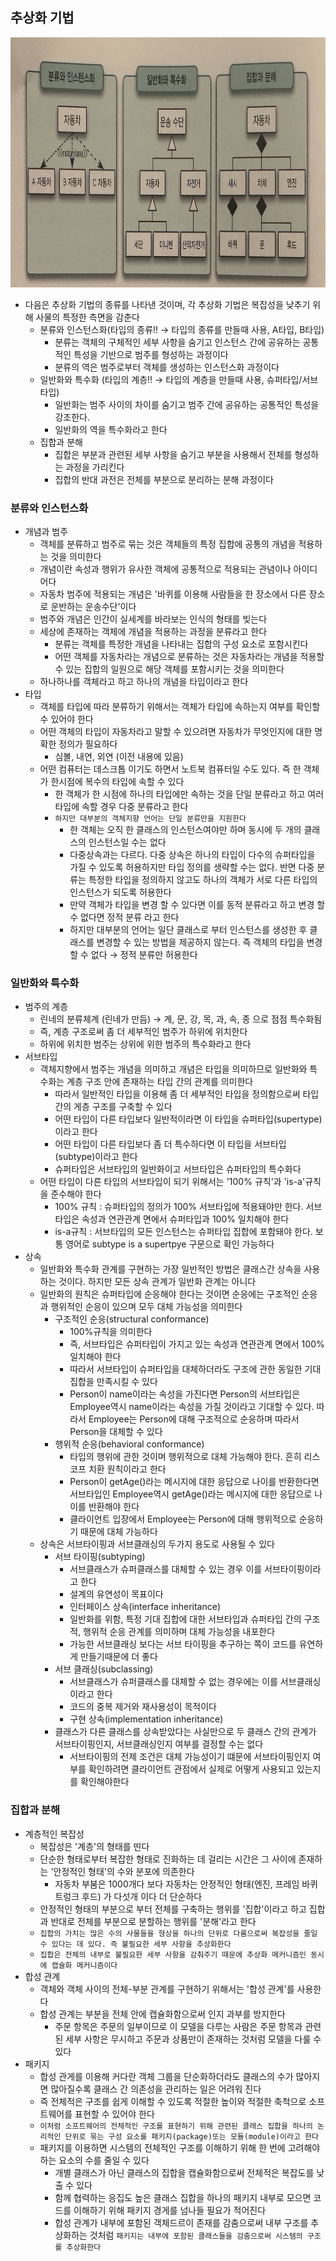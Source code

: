 ## 추상화 기법

<img src = "./IMG_5659.jpg" width = "900" height = "400">

- 다음은 추상화 기법의 종류를 나타낸 것이며, 각 추상화 기법은 복잡성을 낮추기 위해 사물의 특정한 측면을 감춘다
    - 분류와 인스턴스화(타입의 종류!! &rarr; 타입의 종류를 만들때 사용, A타입, B타입)
        - 분류는 객체의 구체적인 세부 사항을 숨기고 인스턴스 간에 공유하는 공통적인 특성을 기반으로 범주를 형성하는 과정이다
        - 분류의 역은 범주로부터 객체를 생성하는 인스턴스화 과정이다
    - 일반화와 특수화 (타입의 계층!! &rarr; 타입의 계층을 만들때 사용, 슈퍼타입/서브타입)
        - 일반화는 범주 사이의 차이를 숨기고 범주 간에 공유하는 공통적인 특성을 강조한다.
        - 일반화의 역을 특수화라고 한다
    - 집합과 분해
        - 집합은 부분과 관련된 세부 사항을 숨기고 부분을 사용해서 전체를 형성하는 과정을 가리킨다
        - 집합의 반대 과전은 전체를 부분으로 분리하는 분해 과정이다

### 분류와 인스턴스화

- 개념과 범주
    - 객체를 분류하고 범주로 묶는 것은 객체들의 특정 집합에 공통의 개념을 적용하는 것을 의미한다
    - 개념이란 속성과 행위가 유사한 객체에 공통적으로 적용되는 관념이나 아이디어다
    - 자동차 범주에 적용되는 개념은 '바퀴를 이용해 사람들을 한 장소에서 다른 장소로 운반하는 운송수단'이다
    - 범주와 개념은 인간이 실세계를 바라보는 인식의 형태를 빚는다
    - 세상에 존재하는 객체에 개념을 적용하는 과정을 분류라고 한다
        - 분류는 객체를 특정한 개념을 나타내는 집합의 구성 요소로 포함시킨다
        - 어떤 객체를 자동차라는 개념으로 분류하는 것은 자동차라는 개념을 적용할 수 있는 집합의 일원으로 해당 객체를 포함시키는 것을 의미한다
    - 하나하나를 객체라고 하고 하나의 개념을 타입이라고 한다
- 타입
    - 객체를 타입에 따라 분류하기 위해서는 객체가 타입에 속하는지 여부를 확인할 수 있어야 한다
    - 어떤 객체의 타입이 자동차라고 말할 수 있으려면 자동차가 무엇인지에 대한 명확한 정의가 필요하다
        - 심볼, 내연, 외연 (이전 내용에 있음)
    - 어떤 컴퓨터는 데스크톱 이기도 하면서 노트북 컴퓨터일 수도 있다. 즉 한 객체가 한시점에 복수의 타입에 속할 수 있다
        - 한 객체가 한 시점에 하나의 타입에만 속하는 것을 단일 분류라고 하고 여러 타입에 속할 경우 다중 분류라고 한다
        - `하지만 대부분의 객체지향 언어는 단일 분류만을 지원한다`
            - 한 객체는 오직 한 클래스의 인스턴스여야만 하며 동시에 두 개의 클래스의 인스턴스일 수는 없다
            - 다중상속과는 다르다. 다중 상속은 하나의 타입이 다수의 슈퍼타입을 가질 수 있도록 허용하지만 타입 정의를 생략할 수는 없다. 반면 다중 분류는 특정한 타입을 정의하지 않고도 하나의 객체가
              서로 다른 타입의 인스턴스가 되도록 허용한다
            - 만약 객체가 타입을 변경 할 수 있다면 이를 동적 분류라고 하고 변경 할 수 없다면 정적 분류 라고 한다
            - 하지만 대부분의 언어는 일단 클래스로 부터 인스턴스를 생성한 후 클래스를 변경할 수 있는 방법을 제공하지 않는다. 즉 객체의 타입을 변경할 수 없다 &rarr; 정적 분류만 허용한다

### 일반화와 특수화

- 범주의 계층
    - 린네의 분류체계 (린네가 만듬) &rarr; 계, 문, 강, 목, 과, 속, 종 으로 점점 특수화됨
    - 즉, 계층 구조로써 좀 더 세부적인 범주가 하위에 위치한다
    - 하위에 위치한 범주는 상위에 위한 범주의 특수화라고 한다
- 서브타입
    - 객체지향에서 범주는 개념을 의미하고 개념은 타입을 의미하므로 일반화와 특수화는 계층 구조 안에 존재하는 타입 간의 관계를 의미한다
        - 따라서 일반적인 타입을 이용해 좀 더 세부적인 타입을 정의함으로써 타입 간의 게층 구조를 구축할 수 있다
        - 어떤 타입이 다른 타입보다 일반적이라면 이 타입을 슈퍼타입(supertype)이라고 한다
        - 어떤 타입이 다른 타입보다 좀 더 특수하다면 이 타입을 서브타입(subtype)이라고 한다
        - 슈퍼타입은 서브타입의 일반화이고 서브타입은 슈퍼타입의 특수화다
    - 어떤 타입이 다른 타입의 서브타입이 되기 위해서는 '100% 규칙'과 'is-a'규칙을 준수해야 한다
        - 100% 규칙 : 슈퍼타입의 정의가 100% 서브타입에 적용돼야만 한다. 서브타입은 속성과 연관관계 면에서 슈퍼타입과 100% 일치해야 한다
        - is-a규칙 : 서브타입의 모든 인스턴스는 슈퍼타입 집합에 포함돼야 한다. 보통 영어로 subtype is a supertpye 구문으로 확인 가능하다
- 상속
    - 일반화와 특수화 관계를 구현하는 가장 일반적인 방법은 클래스간 상속을 사용하는 것이다. 하지만 모든 상속 관계가 일반화 관계는 아니다
    - 일반화의 원칙은 슈퍼타입에 순응해야 한다는 것이면 순응에는 구조적인 순응과 행위적인 순응이 있으며 모두 대체 가능성을 의미한다
        - 구조적인 순응(structural conformance)
            - 100%규칙을 의미한다
            - 즉, 서브타입은 슈퍼타입이 가지고 있는 속성과 연관관계 면에서 100% 일치해야 한다
            - 따라서 서브타입이 슈퍼타입을 대체하더라도 구조에 관한 동일한 기대 집합을 만족시킬 수 있다
            - Person이 name이라는 속성을 가진다면 Person의 서브타입은 Employee역시 name이라는 속성을 가질 것이라고 기대할 수 있다. 따라서 Employee는 Person에 대해
              구조적으로 순응하며 따라서 Person을 대체할 수 있다
        - 행위적 순응(behavioral conformance)
            - 타입의 행위에 관한 것이며 행위적으로 대체 가능해야 한다. 흔히 리스코프 치환 원칙이라고 한다
            - Person이 getAge()라는 메시지에 대한 응답으로 나이를 반환한다면 서브타입인 Employee역시 getAge()라는 메시지에 대한 응답으로 나이를 반환해야 한다
            - 클라이언트 입장에서 Employee는 Person에 대해 행위적으로 순응하기 때문에 대체 가능하다
    - 상속은 서브타이핑과 서브클래싱의 두가지 용도로 사용될 수 있다
        - 서브 타이핑(subtyping)
            - 서브클래스가 슈퍼클래스를 대체할 수 있는 경우 이를 서브타이핑이라고 한다
            - 설계의 유연성이 목표이다
            - 인터페이스 상속(interface inheritance)
            - 일반화를 위함, 특정 기대 집합에 대한 서브타입과 슈퍼타입 간의 구조적, 행위적 순응 관계를 의미하며 대체 가능성을 내포한다
            - 가능한 서브클래싱 보다는 서브 타이핑을 추구하는 쪽이 코드를 유연하게 만들기때문에 더 좋다
        - 서브 클래싱(subclassing)
            - 서브클래스가 슈퍼클래스를 대체할 수 없는 경우에는 이를 서브클래싱이라고 한다
            - 코드의 중복 제거와 재사용성이 목적이다
            - 구현 상속(implementation inheritance)
        - 클래스가 다른 클래스를 상속받았다는 사실만으로 두 클래스 간의 관계가 서브타이핑인지, 서브클래싱인지 여부를 결정할 수는 없다
            - 서브타이핑의 전제 조건은 대체 가능성이기 떄문에 서브타이핑인지 여부를 확인하려면 클라이언트 관점에서 실제로 어떻게 사용되고 있는지를 확인해야한다

### 집합과 분해

- 계층적인 복잡성
    - 복잡성은 '계층'의 형태를 띤다
    - 단순한 형태로부터 복잡한 형태로 진화하는 데 걸리는 시간은 그 사이에 존재하는 '안정적인 형태'의 수와 분포에 의존한다
        - 자동차 부붐은 1000개다 보다 자동차는 안정적인 형태(엔진, 프레임 바퀴 트렁크 후드) 가 다섯개 이다 더 단순하다
    - 안정적인 형태의 부분으로 부터 전체를 구축하는 행위를 '집합'이라고 하고 집합과 반대로 전체를 부분으로 분할하는 행위를 '분해'라고 한다
    - `집합의 가치는 많은 수의 사물들을 형상을 하나의 단위로 다룸으로써 복잡성을 줄일 수 있다는 데 있다. 즉 불필요한 세부 사항을 추상화한다`
    - `집합은 전체의 내부로 불필요한 세부 사항을 감춰주기 때문에 추상화 메커니즘인 동시에 캡슐화 메커니즘이다`
- 합성 관계
    - 객체와 객체 사이의 전체-부분 관계를 구현하기 위해서는 '합성 관계'를 사용한다
    - 합성 관계는 부분을 전체 안에 캡슐화함으로써 인지 과부를 방지한다
        - 주문 항목은 주문의 일부이므로 이 모델을 다루는 사람은 주문 항목과 관련된 세부 사항은 무시하고 주문과 상품만이 존재하는 것처럼 모델을 다룰 수 있다
- 패키지
    - 합성 관게를 이용해 커다란 객체 그룹을 단순화하더라도 클래스의 수가 많아지면 많아질수록 클래스 간 의존성을 관리하는 일은 어려워 진다
    - 즉 전체적은 구조를 쉽게 이해할 수 있도록 적절한 높이와 적절한 축척으로 소프트웨어를 표현할 수 있어야 한다 
    - `이처럼 소프트웨어의 전체적인 구조를 표현하기 위해 관련된 클래스 집합을 하나의 논리적인 단위로 묶는 구성 요소를 패키지(package)또는 모듈(module)이라고 한다`
    - 패키지를 이용하면 시스템의 전체적인 구조를 이해하기 위해 한 번에 고려해야 하는 요소의 수를 줄일 수 있다 
      - 개별 클래스가 아닌 클래스의 집합을 캡슐화함으로써 전체적은 복잡도를 낮출 수 있다 
      - 함께 협력하는 응집도 높은 클래스 집합을 하나의 패키지 내부로 모으면 코드를 이해하기 위해 패키지 경게를 넘나들 필요가 적어진다
      - 합성 관계가 내부에 포함된 객체드르이 존재를 감춤으로써 내부 구조를 추상화하는 것처럼 `패키지는 내부에 포함된 클래스들을 감춤으로써 시스템의 구조를 추상화한다`